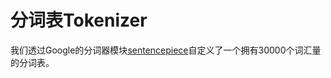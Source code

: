 # 分词表Tokenizer

我们透过Google的分词器模块[sentencepiece](https://github.com/google/sentencepiece/tree/master)自定义了一个拥有30000个词汇量的分词表。
